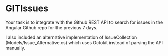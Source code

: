 # GITIssues
Your task is to integrate with the Github REST API to search for issues in the Angular Github repo for the
previous 7 days.

I also included an alternative implementation of IssueCollection (Models/Issue_Alternative.cs) which uses Octokit instead of parsing the API manually.